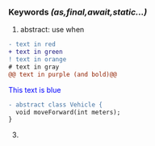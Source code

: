 ### Keywords *(as,final,await,static...)*
1. abstract:
use when
```diff
- text in red
+ text in green
! text in orange
# text in gray
@@ text in purple (and bold)@@
```
<span style="color:blue">This text is blue</span>

```diff
- abstract class Vehicle { 
  void moveForward(int meters);
}
```
3. 
